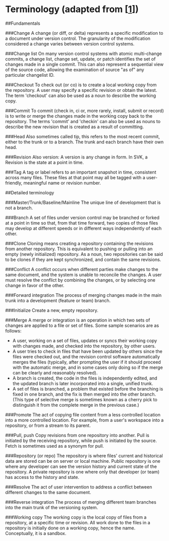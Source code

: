# Terminology (adapted from [[1](https://en.wikipedia.org/wiki/Revision_control)]) 
##Fundamentals

###Change 
A change (or diff, or delta) represents a specific modification to a document under version control. The granularity of the modification considered a change varies between version control systems.

###Change list
On many version control systems with atomic multi-change commits, a change list, change set, update, or patch identifies the set of changes made in a single commit. This can also represent a sequential view of the source code, allowing the examination of source "as of" any particular changelist ID.

###Checkout
To check out (or co) is to create a local working copy from the repository. A user may specify a specific revision or obtain the latest. The term 'checkout' can also be used as a noun to describe the working copy.

###Commit 
To commit (check in, ci or, more rarely, install, submit or record) is to write or merge the changes made in the working copy back to the repository. The terms 'commit' and 'checkin' can also be used as nouns to describe the new revision that is created as a result of committing.

###Head
Also sometimes called tip, this refers to the most recent commit, either to the trunk or to a branch. The trunk and each branch have their own head.

###Revision 
Also version: A version is any change in form. In SVK, a Revision is the state at a point in time.

###Tag
A tag or label refers to an important snapshot in time, consistent across many files. These files at that point may all be tagged with a user-friendly, meaningful name or revision number. 

##Detailed terminology

###Master/Trunk/Baseline/Mainline
The unique line of development that is not a branch.

###Branch 
A set of files under version control may be branched or forked at a point in time so that, from that time forward, two copies of those files may develop at different speeds or in different ways independently of each other.

###Clone 
Cloning means creating a repository containing the revisions from another repository. This is equivalent to pushing or pulling into an empty (newly initialized) repository. As a noun, two repositories can be said to be clones if they are kept synchronized, and contain the same revisions.

###Conflict 
A conflict occurs when different parties make changes to the same document, and the system is unable to reconcile the changes. A user must resolve the conflict by combining the changes, or by selecting one change in favor of the other.

###Forward integration 
The process of merging changes made in the main trunk into a development (feature or team) branch.

###Initialize 
Create a new, empty repository.

###Merge 
A merge or integration is an operation in which two sets of changes are applied to a file or set of files. Some sample scenarios are as follows:
*	A user, working on a set of files, updates or syncs their working copy with changes made, and checked into the repository, by other users.
*	A user tries to check in files that have been updated by others since the files were checked out, and the revision control software automatically merges the files (typically, after prompting the user if it should proceed with the automatic merge, and in some cases only doing so if the merge can be clearly and reasonably resolved).
*	A branch is created, the code in the files is independently edited, and the updated branch is later incorporated into a single, unified trunk.
*	A set of files is branched, a problem that existed before the branching is fixed in one branch, and the fix is then merged into the other branch. (This type of selective merge is sometimes known as a cherry pick to distinguish it from the complete merge in the previous case.)

###Promote 
The act of copying file content from a less controlled location into a more controlled location. For example, from a user's workspace into a repository, or from a stream to its parent.

###Pull, push
Copy revisions from one repository into another. Pull is initiated by the receiving repository, while push is initiated by the source. Fetch is sometimes used as a synonym for pull.

###Repository (or repo)
The repository is where files' current and historical data are stored can be on server or local machine.  Public repository is one where any developer can see the version history and current state of the repository.  A private repository is one where only that developer (or team) has access to the history and state.

###Resolve 
The act of user intervention to address a conflict between different changes to the same document.

###Reverse integration 
The process of merging different team branches into the main trunk of the versioning system.

###Working copy
The working copy is the local copy of files from a repository, at a specific time or revision. All work done to the files in a repository is initially done on a working copy, hence the name. Conceptually, it is a sandbox.
